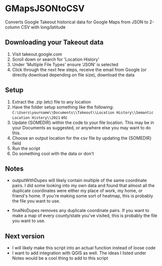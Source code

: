 # GMapsJSONtoCSV
Converts Google Takeout historical data for Google Maps from JSON to 2-column CSV with long/latitude

## Downloading your Takeout data

1. Visit takeout.google.com
2. Scroll down or search for 'Location History'
3. Under 'Multiple File Types' ensure 'JSON' is selected
4. Click through the next few steps, receive the email from Google (or directly download depending on file size), download the data


## Setup

1. Extract the .zip (etc) file to any location
2. Have the folder setup something like the following:
``C:\Users\yourname\\Documents\\Takeout\\Location History\\Semantic Location History\\2021`` etc
4. Update {SOMEDIR} within the code to your file location. This may be in your Documents as suggested, or anywhere else you may want to do this.
5. Choose an output location for the csv file by updating the {SOMEDIR} field
6. Run the script
7. Do something cool with the data or don't


## Notes

* outputWithDupes will likely contain multiple of the same coordinate pairs. I did some looking into my own data and found that almost all the duplicate coordinates were either my place of work, my home, or friend's home. If you're making some sort of heatmap, this is probably the file you want to use.

* finalNoDupes removes any duplicate coordinate pairs. If you want to make a map of every county/state you've visited, this is probably the file you want to use.


## Next version

* I will likely make this script into an actual function instead of loose code
* I want to add integration with QGIS as well. The ideas I listed under Notes would be a cool thing to add to this script
